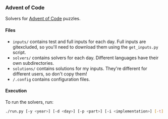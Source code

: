 ### Advent of Code

Solvers for [Advent of Code](https://adventofcode.com/) puzzles.

#### Files

- `inputs/` contains test and full inputs for each day. Full inputs are
  gitexcluded, so you'll need to download them using the `get_inputs.py`
  script.
- `solvers/` contains solvers for each day. Different languages have their
  own subdirectories.
- `solutions/` contains solutions for my inputs. They're different for
  different users, so don't copy them!
- `/.config` contains configuration files.

#### Execution

To run the solvers, run:

```sh
./run.py [-y <year>] [-d <day>] [-p <part>] [-i <implementation>] [-t]
```
